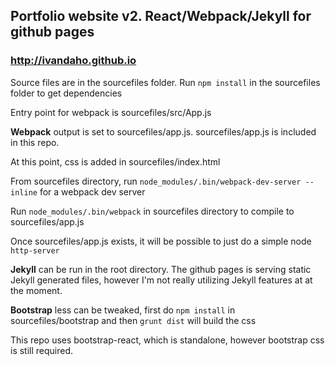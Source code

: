 ## Portfolio website v2. React/Webpack/Jekyll for github pages
### http://ivandaho.github.io

Source files are in the sourcefiles folder. Run `npm install` in the sourcefiles folder to get dependencies

Entry point for webpack is sourcefiles/src/App.js

**Webpack** output is set to sourcefiles/app.js. sourcefiles/app.js is included in this repo.


At this point, css is added in sourcefiles/index.html

From sourcefiles directory, run `node_modules/.bin/webpack-dev-server --inline` for a webpack dev server

Run `node_modules/.bin/webpack` in sourcefiles directory to compile to sourcefiles/app.js

Once sourcefiles/app.js exists, it will be possible to just do a simple node `http-server`

**Jekyll** can be run in the root directory. The github pages is serving static Jekyll generated files,  however I'm not really utilizing Jekyll features at at the moment.

**Bootstrap** less can be tweaked, first do `npm install` in sourcefiles/bootstrap and then `grunt dist` will build the css

This repo uses bootstrap-react, which is standalone, however bootstrap css is still required. 
